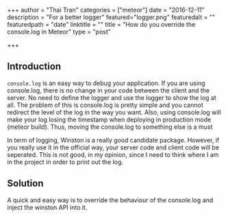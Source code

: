 +++
author = "Thai Tran"
categories = ["meteor"]
date = "2016-12-11"
description = "For a better logger"
featured="logger.png"
featuredalt = ""
featuredpath = "date"
linktitle = ""
title = "How do you override the console.log in Meteor"
type = "post"

+++

## Introduction

`console.log` is an easy way to debug your application. If you are using console.log, there is no change in your code between the client and the server. No need to define the logger and use the logger to show the log at all. The problem of this is console.log is pretty simple and you cannot redirect the level of the log in the way you want. Also, using console.log will make your log losing the timestamp when deploying in production mode (meteor build). Thus, moving the console.log to something else is a must

In term of logging, Winston is a really good candidate package. However, if you really use it in the official way, your server code and client code will be seperated. This is not good, in my opinion, since I need to think where I am in the project in order to print out the log.

## Solution

A quick and easy way is to override the behaviour of the console.log and inject the winston API into it.
